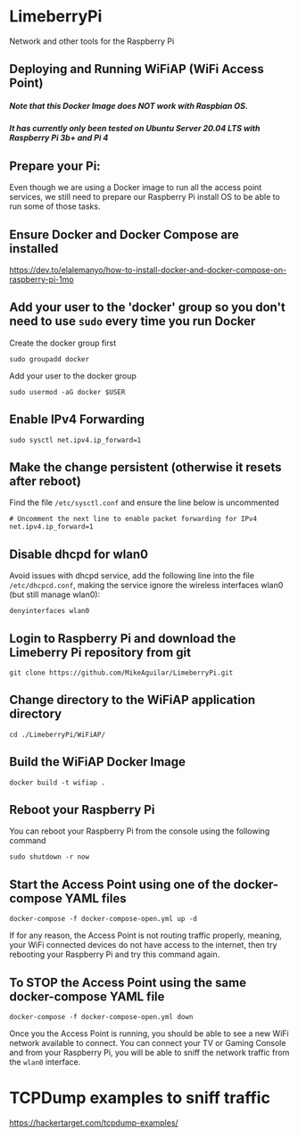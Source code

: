 # LimeberryPi
Network and other tools for the Raspberry Pi

## Deploying and Running WiFiAP (WiFi Access Point)
##### Note that this Docker Image does **_NOT_** work with **_Raspbian OS_**. 
##### It has currently only been tested on Ubuntu Server 20.04 LTS with Raspberry Pi 3b+ and Pi 4

## Prepare your Pi:

Even though we are using a Docker image to run all the access point services, we still need to prepare our Raspberry Pi install OS to be able to run some of those tasks.

## Ensure Docker and Docker Compose are installed
https://dev.to/elalemanyo/how-to-install-docker-and-docker-compose-on-raspberry-pi-1mo

## Add your user to the 'docker' group so you don't need to use `sudo` every time you run Docker
Create the docker group first

`sudo groupadd docker`

Add your user to the docker group

`sudo usermod -aG docker $USER`

## Enable IPv4 Forwarding
`sudo sysctl net.ipv4.ip_forward=1`


## Make the change persistent (otherwise it resets after reboot)
Find the file `/etc/sysctl.conf` and ensure the line below is uncommented

```
# Uncomment the next line to enable packet forwarding for IPv4
net.ipv4.ip_forward=1
```

## Disable dhcpd for wlan0

Avoid issues with  dhcpd service, add the following line into the file `/etc/dhcpcd.conf`, making the service ignore the wireless interfaces wlan0 (but still manage wlan0):

`denyinterfaces wlan0`


## Login to Raspberry Pi and download the Limeberry Pi repository from git

`git clone https://github.com/MikeAguilar/LimeberryPi.git`


## Change directory to the WiFiAP application directory

`cd ./LimeberryPi/WiFiAP/`

## Build the WiFiAP Docker Image

`docker build -t wifiap .`

## Reboot your Raspberry Pi
You can reboot your Raspberry Pi from the console using the following command

`sudo shutdown -r now` 

## Start the Access Point using one of the docker-compose YAML files

`docker-compose -f docker-compose-open.yml up -d`

If for any reason, the Access Point is not routing traffic properly, meaning, your WiFi connected devices do not have access to the internet, then try rebooting your Raspberry Pi and try this command again.

## To STOP the Access Point using the same docker-compose YAML file

`docker-compose -f docker-compose-open.yml down`

Once you the Access Point is running, you should be able to see a new WiFi network available to connect. 
You can connect your TV or Gaming Console and from your Raspberry Pi, you will be able to sniff the network traffic from the `wlan0` interface.

# TCPDump examples to sniff traffic
https://hackertarget.com/tcpdump-examples/
